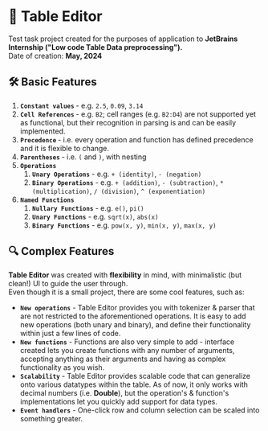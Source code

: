 <h1>📝 Table Editor</h1>

Test task project created for the purposes of application to <b> JetBrains Internship ("Low code Table Data preprocessing").</b> <br/>
Date of creation: <b>May, 2024</b> 

<h2> 🛠️ Basic Features </h2>
<ol>
  <li> <b><code>Constant values</code> </b> - e.g. <code>2.5</code>, <code>0.09</code>, <code>3.14</code> </li>
  <li> <b><code>Cell References</code> </b> - e.g. <code>B2</code>; cell ranges (e.g. <code>B2:D4</code>) are not supported yet as functional, but their recognition in parsing is and can be easily implemented. </li>
  <li> <b><code>Precedence</code> </b>     - i.e. every operation and function has defined precedence and it is flexible to change.
  <li> <b><code>Parentheses</code> </b>     - i.e. <code>(</code> and <code>)</code>, with nesting </li>
  <li> <b><code>Operations</code> </b> 
    <ol>
      <li> <b><code>Unary Operations</code></b> - e.g. <code>+ (identity)</code>, <code>- (negation)</code> </li>
      <li> <b><code>Binary Operations</code></b> - e.g. <code>+ (addition)</code>, <code>- (subtraction)</code>, <code>* (multiplication)</code>, <code>/ (division)</code>, <code>^ (exponentiation)</code> </li>
    </ol>
  </li>
  <li> <b><code>Named Functions</code></b> 
    <ol>
      <li> <b><code>Nullary Functions</code></b> - e.g. <code>e()</code>, <code>pi()</code> </li>
      <li> <b><code>Unary Functions</code></b> - e.g. <code>sqrt(x)</code>, <code>abs(x)</code> </li>
      <li> <b><code>Binary Functions</code></b> - e.g. <code>pow(x, y)</code>, <code>min(x, y)</code>, <code>max(x, y)</code> </li>
    </ol>
  </li>
</ol>

<h2> 🔍 Complex Features </h2>
<b>Table Editor</b> was created with <b>flexibility</b> in mind, with minimalistic (but clean!) UI to guide the user through. <br/>
Even though it is a small project, there are some cool features, such as:
<ul>
  <li> <b><code>New operations</code></b> - Table Editor provides you with tokenizer & parser that are not restricted to the aforementioned operations. It is easy to add new operations (both unary and binary), and define their functionality within just a few lines of code. </li>
  <li> <b><code>New functions</code></b> - Functions are also very simple to add - interface created lets you create functions with any number of arguments, accepting anything as their arguments and having as complex functionality as you wish. </li>
  <li> <b><code>Scalability</code></b> - Table Editor provides scalable code that can generalize onto various datatypes within the table. As of now, it only works with decimal numbers (i.e. <b>Double</b>), but the operation's & function's implementations let you quickly add support for data types. </li>
  <li> <b><code>Event handlers</code></b> - One-click row and column selection can be scaled into something greater. </li>
<ul>
